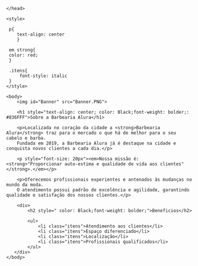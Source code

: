
<html lang="pt-br">
    <head>
        <meta charset="UTF-8">
        <title>Barbearia Alura</title>
       
    </head>
    
    <style>

     p{
        text-align: center   
        }

     em strong{
     color: red;
     }

     .itens{
         font-style: italic
     }   
    </style> 
   
    <body>
        <img id="Banner" src="Banner.PNG">        
        
        <h1 style="text-align: center; color: Black;font-weight: bolder;: #836FFF">Sobre a Barbearia Alura</h1>

        <p>Localizada no coração da cidade a <strong>Barbearia Alura</strong> traz para o mercado o que há de melhor para o seu cabelo e barba. 
        Fundada em 2019, a Barbearia Alura já é destaque na cidade e conquista novos clientes a cada dia.</p>

        <p style="font-size: 20px"><em>Nossa missão é: <strong>"Proporcionar auto-estima e qualidade de vida aos clientes"</strong>.</em></p>

        <p>Oferecemos profissionais experientes e antenados às mudanças no mundo da moda. 
        O atendimento possui padrão de excelência e agilidade, garantindo qualidade e satisfação dos nossos clientes.</p>

        <div>
            <h2 style=" color: Black;font-weight: bolder;">Beneficios</h2>
        
            <ul>
                <li class="itens">Atendimento aos clientes</li>
                <li class="itens">Espaço diferenciado</li>
                <li class="itens">Localização</li>
                <li class="itens">Profissionais qualificados</li>
            </ul>
       </div>
    </body>
</html>
